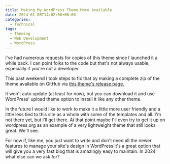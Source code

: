 ```yaml
---
title: Making My WordPress Theme More Available
date: 2024-01-08T14:02:06+00:00
categories:
  - Technical
tags:
  - Theming
  - Web Development
  - WordPress
---
```


I've had numerous requests for copies of this theme since I launched it a while back. I can point folks to the code but that's not always usable, especially if you're not a developer.

This past weekend I took steps to fix that by making a complete zip of the theme available on GitHub via [this theme's release page.][1]

It won't auto update (at least for now), but you can download it and use WordPress' upload theme option to install it like any other theme.

In the future I would like to work to make it a little more user friendly and a little less tied to this site as a whole with some of the templates and all. I'm not there yet, but I'll get there. At that point maybe I'll even try to get it up on wordpress.org as an example of a very lightweight theme that still looks great. We'll see.

For now if, like me, you just want to write and don't need all the newer features to manage your site's design in WordPress it's a great option that will give you a very fast blog that is amazingly easy to maintain. In 2024 what else can we ask for?

 [1]: https://github.com/ChrisWiegman/chriswiegman-theme/releases